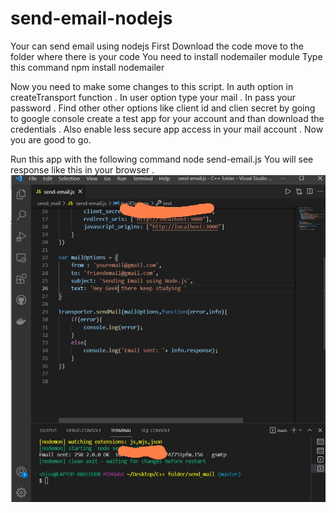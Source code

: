 # send-email-nodejs
Your can send email using nodejs
First Download the code move to the folder where there is your code You need to install nodemailer module 
Type this command 
npm install nodemailer

Now you need to make some changes to this script. In auth option in createTransport function . In user option type your mail . In pass your password . Find other other options like client id and clien secret by going to google console create a test app for your account and than download the credentials . Also enable less secure app access in your mail account . Now you are good to go. 

Run this app with the following command 
node send-email.js
You will see response like this in your browser .
![alt text](https://github.com/coolb0y/send-email-nodejs/blob/main/images/WhatsApp%20Image%202021-07-03%20at%2012.34.48%20PM.jpeg?raw=true)

